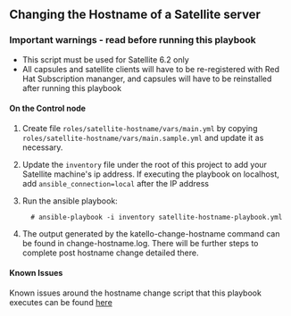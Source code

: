 ## Changing the Hostname of a Satellite server

### **Important warnings - read before running this playbook**
 - This script must be used for Satellite 6.2 only
 - All capsules and satellite clients will have to be re-registered with Red Hat Subscription mananger, and capsules will have to be reinstalled after running this playbook

#### On the Control node
1. Create file `roles/satellite-hostname/vars/main.yml` by copying `roles/satellite-hostname/vars/main.sample.yml` and update it as necessary.
2. Update the `inventory` file under the root of this project to add your Satellite machine's ip address. If executing the playbook on localhost, add `ansible_connection=local` after the IP address
3. Run the ansible playbook:

    ```console
      # ansible-playbook -i inventory satellite-hostname-playbook.yml
    ```
4. The output generated by the katello-change-hostname command can be found in change-hostname.log. There will be further steps to complete post hostname change detailed there.

#### Known Issues
Known issues around the hostname change script that this playbook executes can be found [here](http://projects.theforeman.org/issues/18273)
